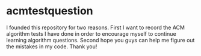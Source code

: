 # acmtestquestion
I founded this repository for two reasons.
First I want to record the ACM algorithm tests I have done in order to encourage myself to continue learning algorithm questions. 
Second hope you guys can help me figure out the mistakes in my code.
Thank you!

